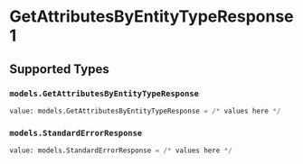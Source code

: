 # GetAttributesByEntityTypeResponse1


## Supported Types

### `models.GetAttributesByEntityTypeResponse`

```python
value: models.GetAttributesByEntityTypeResponse = /* values here */
```

### `models.StandardErrorResponse`

```python
value: models.StandardErrorResponse = /* values here */
```

